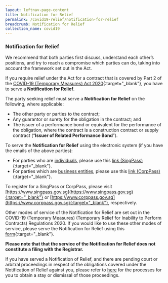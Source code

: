 ```yaml
---
layout: leftnav-page-content
title: Notification for Relief
permalink: /covid19-relief/notification-for-relief
breadcrumb: Notification for Relief
collection_name: covid19
---
```


### Notification for Relief ### 

We recommend that both parties first discuss, understand each other’s positions, and try to reach a compromise which parties can do, taking into account the framework set out in the Act.

If you require relief under the Act for a contract that is covered by Part 2 of the [COVID-19 (Temporary Measures) Act 2020](https://sso.agc.gov.sg/Act/COVID19TMA2020){:target="_blank"}, you have to serve a <b>Notification for Relief</b>.

The party seeking relief must serve a <b>Notification for Relief</b> on the following, where applicable:
* The other party or parties to the contract;
* Any guarantor or surety for the obligation in the contract; and
* The issuer of a performance bond or equivalent for the performance of the obligation, where the contract is a construction contract or supply contract (“<b>Issuer of Related Performance Bond</b>”).

To serve the <b>Notification for Relief</b> using the electronic system (if you have the emails of the above parties):
* For parties who are <u>individuals</u>, please use this [link (SingPass)](https://go.gov.sg/notification-for-relief-singpass){:target="_blank"}.
* For parties which are <u>business entities</u>, please use this [link (CorpPass)](https://go.gov.sg/notification-for-relief-corppass){:target="_blank"}.

To register for a SingPass or CorpPass, please visit [https://www.singpass.gov.sg](https://www.singpass.gov.sg){:target="_blank"} or [https://www.corppass.gov.sg](https://www.corppass.gov.sg){:target="_blank"}, respectively. 

Other modes of service of the Notification for Relief are set out in the COVID-19 (Temporary Measures) (Temporary Relief for Inability to Perform Contracts) Regulations 2020. If you would like to use these other modes of service, please serve the Notification for Relief using this [form](/files/Form-1.pdf){:target="_blank"}. 

**Please note that that the service of the Notification for Relief does not constitute a filing with the Registrar.**

If you have served a Notification of Relief, and there are pending court or arbitral proceedings in respect of the obligations covered under the Notification of Relief against you, please refer to [here](/covid19-relief/memorandum-of-notification) for the processes for you to obtain a stay or dismissal of those proceedings.

